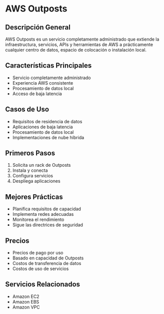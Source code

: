 # AWS Outposts

## Descripción General
AWS Outposts es un servicio completamente administrado que extiende la infraestructura, servicios, APIs y herramientas de AWS a prácticamente cualquier centro de datos, espacio de colocación o instalación local.

## Características Principales
- Servicio completamente administrado
- Experiencia AWS consistente
- Procesamiento de datos local
- Acceso de baja latencia

## Casos de Uso
- Requisitos de residencia de datos
- Aplicaciones de baja latencia
- Procesamiento de datos local
- Implementaciones de nube híbrida

## Primeros Pasos
1. Solicita un rack de Outposts
2. Instala y conecta
3. Configura servicios
4. Despliega aplicaciones

## Mejores Prácticas
- Planifica requisitos de capacidad
- Implementa redes adecuadas
- Monitorea el rendimiento
- Sigue las directrices de seguridad

## Precios
- Precios de pago por uso
- Basado en capacidad de Outposts
- Costos de transferencia de datos
- Costos de uso de servicios

## Servicios Relacionados
- Amazon EC2
- Amazon EBS
- Amazon VPC 